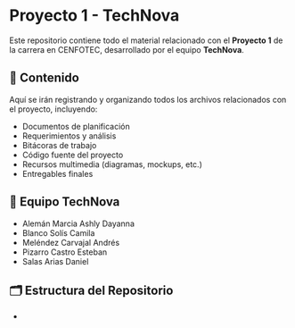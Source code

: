 # Proyecto 1 - TechNova

Este repositorio contiene todo el material relacionado con el **Proyecto 1** de la carrera en CENFOTEC, desarrollado por el equipo **TechNova**.

## 📁 Contenido

Aquí se irán registrando y organizando todos los archivos relacionados con el proyecto, incluyendo:

- Documentos de planificación
- Requerimientos y análisis
- Bitácoras de trabajo
- Código fuente del proyecto
- Recursos multimedia (diagramas, mockups, etc.)
- Entregables finales

## 👥 Equipo TechNova

- Alemán Marcia Ashly Dayanna
- Blanco Solís Camila
- Meléndez Carvajal Andrés
- Pizarro Castro Esteban
- Salas Arias Daniel

## 🗂 Estructura del Repositorio

-
